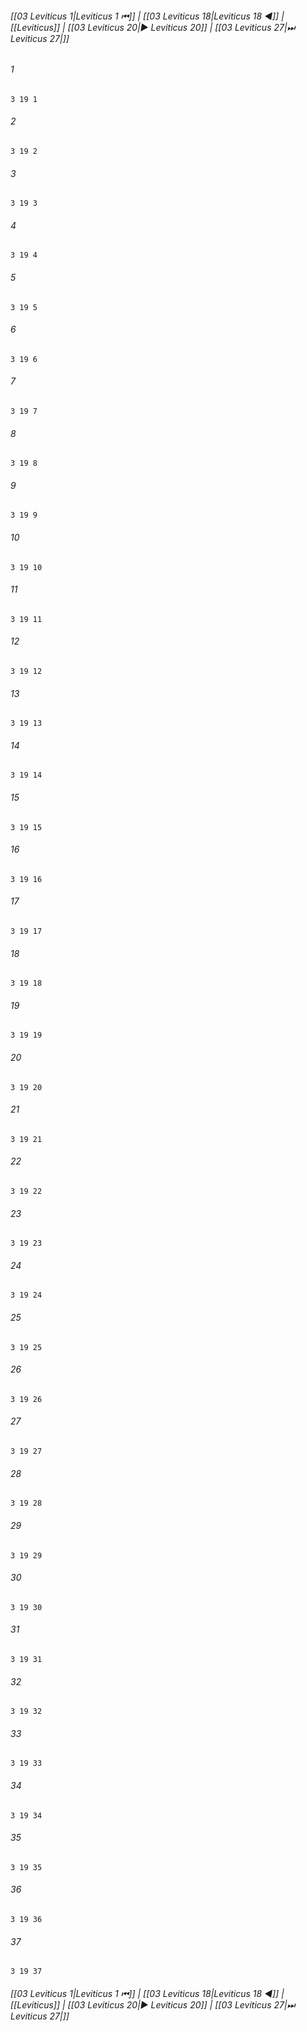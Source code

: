 
###### [[03 Leviticus 1|Leviticus 1 ⏮]] | [[03 Leviticus 18|Leviticus 18 ◀]] | [[Leviticus]] | [[03 Leviticus 20|▶ Leviticus 20]] | [[03 Leviticus 27|⏭ Leviticus 27|]]

###### 1
``` verse
3 19 1 
```
###### 2
``` verse
3 19 2 
```
###### 3
``` verse
3 19 3 
```
###### 4
``` verse
3 19 4 
```
###### 5
``` verse
3 19 5 
```
###### 6
``` verse
3 19 6 
```
###### 7
``` verse
3 19 7 
```
###### 8
``` verse
3 19 8 
```
###### 9
``` verse
3 19 9 
```
###### 10
``` verse
3 19 10 
```
###### 11
``` verse
3 19 11 
```
###### 12
``` verse
3 19 12 
```
###### 13
``` verse
3 19 13 
```
###### 14
``` verse
3 19 14 
```
###### 15
``` verse
3 19 15 
```
###### 16
``` verse
3 19 16 
```
###### 17
``` verse
3 19 17 
```
###### 18
``` verse
3 19 18 
```
###### 19
``` verse
3 19 19 
```
###### 20
``` verse
3 19 20 
```
###### 21
``` verse
3 19 21 
```
###### 22
``` verse
3 19 22 
```
###### 23
``` verse
3 19 23 
```
###### 24
``` verse
3 19 24 
```
###### 25
``` verse
3 19 25 
```
###### 26
``` verse
3 19 26 
```
###### 27
``` verse
3 19 27 
```
###### 28
``` verse
3 19 28 
```
###### 29
``` verse
3 19 29 
```
###### 30
``` verse
3 19 30 
```
###### 31
``` verse
3 19 31 
```
###### 32
``` verse
3 19 32 
```
###### 33
``` verse
3 19 33 
```
###### 34
``` verse
3 19 34 
```
###### 35
``` verse
3 19 35 
```
###### 36
``` verse
3 19 36 
```
###### 37
``` verse
3 19 37 
```

###### [[03 Leviticus 1|Leviticus 1 ⏮]] | [[03 Leviticus 18|Leviticus 18 ◀]] | [[Leviticus]] | [[03 Leviticus 20|▶ Leviticus 20]] | [[03 Leviticus 27|⏭ Leviticus 27|]]

